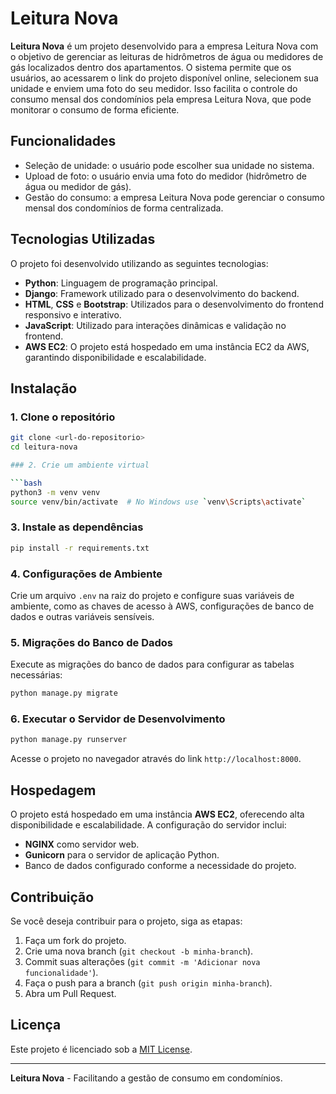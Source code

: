 # Leitura Nova

**Leitura Nova** é um projeto desenvolvido para a empresa Leitura Nova com o objetivo de gerenciar as leituras de hidrômetros de água ou medidores de gás localizados dentro dos apartamentos. O sistema permite que os usuários, ao acessarem o link do projeto disponível online, selecionem sua unidade e enviem uma foto do seu medidor. Isso facilita o controle do consumo mensal dos condomínios pela empresa Leitura Nova, que pode monitorar o consumo de forma eficiente.

## Funcionalidades

- Seleção de unidade: o usuário pode escolher sua unidade no sistema.
- Upload de foto: o usuário envia uma foto do medidor (hidrômetro de água ou medidor de gás).
- Gestão do consumo: a empresa Leitura Nova pode gerenciar o consumo mensal dos condomínios de forma centralizada.

## Tecnologias Utilizadas

O projeto foi desenvolvido utilizando as seguintes tecnologias:

- **Python**: Linguagem de programação principal.
- **Django**: Framework utilizado para o desenvolvimento do backend.
- **HTML**, **CSS** e **Bootstrap**: Utilizados para o desenvolvimento do frontend responsivo e interativo.
- **JavaScript**: Utilizado para interações dinâmicas e validação no frontend.
- **AWS EC2**: O projeto está hospedado em uma instância EC2 da AWS, garantindo disponibilidade e escalabilidade.

## Instalação

### 1. Clone o repositório

```bash
git clone <url-do-repositorio>
cd leitura-nova

### 2. Crie um ambiente virtual

```bash
python3 -m venv venv
source venv/bin/activate  # No Windows use `venv\Scripts\activate`
```

### 3. Instale as dependências

```bash
pip install -r requirements.txt
```

### 4. Configurações de Ambiente

Crie um arquivo `.env` na raiz do projeto e configure suas variáveis de ambiente, como as chaves de acesso à AWS, configurações de banco de dados e outras variáveis sensíveis.

### 5. Migrações do Banco de Dados

Execute as migrações do banco de dados para configurar as tabelas necessárias:

```bash
python manage.py migrate
```

### 6. Executar o Servidor de Desenvolvimento

```bash
python manage.py runserver
```

Acesse o projeto no navegador através do link `http://localhost:8000`.

## Hospedagem

O projeto está hospedado em uma instância **AWS EC2**, oferecendo alta disponibilidade e escalabilidade. A configuração do servidor inclui:

- **NGINX** como servidor web.
- **Gunicorn** para o servidor de aplicação Python.
- Banco de dados configurado conforme a necessidade do projeto.

## Contribuição

Se você deseja contribuir para o projeto, siga as etapas:

1. Faça um fork do projeto.
2. Crie uma nova branch (`git checkout -b minha-branch`).
3. Commit suas alterações (`git commit -m 'Adicionar nova funcionalidade'`).
4. Faça o push para a branch (`git push origin minha-branch`).
5. Abra um Pull Request.

## Licença

Este projeto é licenciado sob a [MIT License](LICENSE).

---

**Leitura Nova** - Facilitando a gestão de consumo em condomínios.
```

